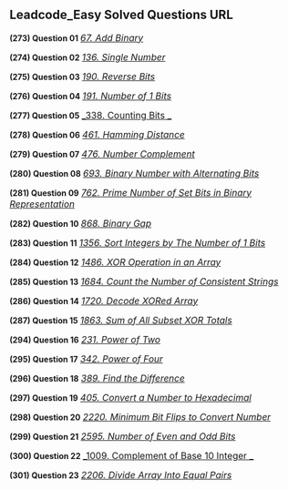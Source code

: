 ## Leadcode_Easy Solved Questions URL

**(273) Question 01** <a href="https://leetcode.com/problems/add-binary/submissions/953862012/" target="_blank" style="font-size: 16px;dispaly:inline-block;">_67. Add Binary_</a> <br/>

**(274) Question 02** <a href="https://leetcode.com/problems/single-number/submissions/954035800/" target="_blank" style="font-size: 16px;dispaly:inline-block;">_136. Single Number_</a> <br/>

**(275) Question 03** <a href="https://leetcode.com/problems/reverse-bits/submissions/980669237/" target="_blank" style="font-size: 16px;dispaly:inline-block;">_190. Reverse Bits_</a> <br/>

**(276) Question 04** <a href="https://leetcode.com/problems/number-of-1-bits/submissions/954048309/" target="_blank" style="font-size: 16px;dispaly:inline-block;">_191. Number of 1 Bits_</a> <br/>

**(277) Question 05** <a href="https://leetcode.com/problems/counting-bits/submissions/981620789/" target="_blank" style="font-size: 16px;dispaly:inline-block;">_338. Counting Bits
_</a> <br/>

**(278) Question 06** <a href="https://leetcode.com/problems/hamming-distance/submissions/984478388/" target="_blank" style="font-size: 16px;dispaly:inline-block;">_461. Hamming Distance_</a> <br/>

**(279) Question 07** <a href="https://leetcode.com/problems/number-complement/submissions/984518872/"  target="_blank" style="font-size: 16px;dispaly:inline-block;">_476. Number Complement_</a> <br/>

**(280) Question 08** <a href="https://leetcode.com/problems/binary-number-with-alternating-bits/submissions/984570934/" target="_blank" style="font-size: 16px;dispaly:inline-block;">_693. Binary Number with Alternating Bits_</a> <br/>

**(281) Question 09** <a href="https://leetcode.com/problems/prime-number-of-set-bits-in-binary-representation/submissions/984635682/" target="_blank" style="font-size: 16px;dispaly:inline-block;">_762. Prime Number of Set Bits in Binary Representation_</a> <br/>

**(282) Question 10** <a href="https://leetcode.com/problems/binary-gap/submissions/984997149/" target="_blank" style="font-size: 16px;dispaly:inline-block;">_868. Binary Gap_</a> <br/>

**(283) Question 11** <a href="https://leetcode.com/problems/sort-integers-by-the-number-of-1-bits/submissions/985022387/" target="_blank" style="font-size: 16px;dispaly:inline-block;">_1356. Sort Integers by The Number of 1 Bits_</a> <br/>

**(284) Question 12** <a href="https://leetcode.com/problems/xor-operation-in-an-array/submissions/985027555/" target="_blank" style="font-size: 16px;dispaly:inline-block;">_1486. XOR Operation in an Array_</a> <br/>

**(285) Question 13** <a href="https://leetcode.com/problems/count-the-number-of-consistent-strings/submissions/985036944/" target="_blank" style="font-size: 16px;dispaly:inline-block;">_1684. Count the Number of Consistent Strings_</a> <br/>

**(286) Question 14** <a href="https://leetcode.com/problems/decode-xored-array/submissions/985069102/" target="_blank" style="font-size: 16px;dispaly:inline-block;">_1720. Decode XORed Array_</a> <br/>

**(287) Question 15** <a href="https://leetcode.com/problems/sum-of-all-subset-xor-totals/submissions/985901318/" target="_blank" style="font-size: 16px;dispaly:inline-block;">_1863. Sum of All Subset XOR Totals_</a> <br/>

**(294) Question 16** <a href="https://leetcode.com/problems/power-of-two/submissions/987527893/" target="_blank" style="font-size: 16px;dispaly:inline-block;">_231. Power of Two_</a> <br/>

**(295) Question 17** <a href="https://leetcode.com/problems/power-of-four/submissions/987562889/" target="_blank" style="font-size: 16px;dispaly:inline-block;">_342. Power of Four_</a> <br/>

**(296) Question 18** <a href="https://leetcode.com/problems/find-the-difference/submissions/987570693/" target="_blank" style="font-size: 16px;dispaly:inline-block;">_389. Find the Difference_</a> <br/>

**(297) Question 19** <a href="https://leetcode.com/problems/convert-a-number-to-hexadecimal/submissions/987618574/" target="_blank" style="font-size: 16px;dispaly:inline-block;">_405. Convert a Number to Hexadecimal_</a> <br/>

**(298) Question 20** <a href="https://leetcode.com/problems/minimum-bit-flips-to-convert-number/submissions/987651285/" target="_blank" style="font-size: 16px;dispaly:inline-block;">_2220. Minimum Bit Flips to Convert Number_</a> <br/>

**(299) Question 21** <a href="https://leetcode.com/problems/number-of-even-and-odd-bits/submissions/987659099/" target="_blank" style="font-size: 16px;dispaly:inline-block;">_2595. Number of Even and Odd Bits_</a> <br/>

**(300) Question 22** <a href="https://leetcode.com/problems/complement-of-base-10-integer/submissions/987742782/" target="_blank" style="font-size: 16px;dispaly:inline-block;">_1009. Complement of Base 10 Integer
_</a> <br/>

**(301) Question 23** <a href="https://leetcode.com/problems/divide-array-into-equal-pairs/submissions/987760737/" target="_blank" style="font-size: 16px;dispaly:inline-block;">_2206. Divide Array Into Equal Pairs_</a> <br/>
